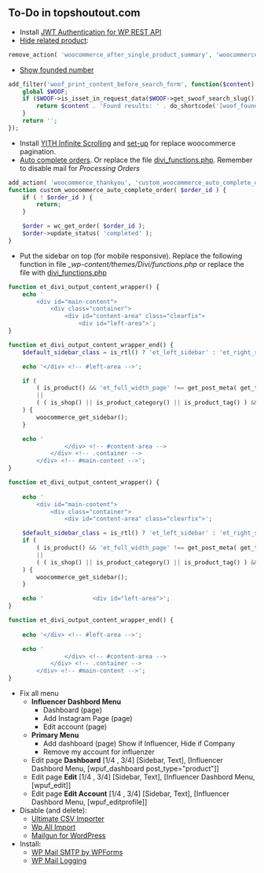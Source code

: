 ## To-Do in topshoutout.com
- Install [JWT Authentication for WP REST API](https://it.wordpress.org/plugins/jwt-authentication-for-wp-rest-api/)
- [Hide related product](https://docs.woocommerce.com/document/remove-related-posts-output/): 
```php
remove_action( 'woocommerce_after_single_product_summary', 'woocommerce_output_related_products', 20 );
```
- [Show founded number](https://www.woocommerce-filter.com/hook/woof_print_content_before_search_form/)
```php
add_filter('woof_print_content_before_search_form', function($content) {
    global $WOOF;
    if ($WOOF->is_isset_in_request_data($WOOF->get_swoof_search_slug())){
        return $content . 'Found results: ' . do_shortcode('[woof_found_count]') . '<br /><br />' ;
    }
    return '';
});
```
- Install [YITH Infinite Scrolling](https://wordpress.org/plugins/yith-infinite-scrolling/) and [set-up](https://www.woocommerce-filter.com/make-infinite-scroll-for-filtered-products-also/) for replace woocommerce pagination.
- [Auto complete orders](https://docs.woocommerce.com/document/automatically-complete-orders/). Or replace the file [divi_functions.php](/wp_res/divi_functions.php). Remember to disable mail for _Processing Orders_
```php
add_action( 'woocommerce_thankyou', 'custom_woocommerce_auto_complete_order' );
function custom_woocommerce_auto_complete_order( $order_id ) { 
    if ( ! $order_id ) {
        return;
    }

    $order = wc_get_order( $order_id );
    $order->update_status( 'completed' );
}
```
- Put the sidebar on top (for mobile responsive). Replace the following function in file __wp-content/themes/Divi/functions.php_ or replace the file with [divi_functions.php](/wp_res/divi_functions.php)
```php
function et_divi_output_content_wrapper() {
	echo '
		<div id="main-content">
			<div class="container">
				<div id="content-area" class="clearfix">
					<div id="left-area">';
}

function et_divi_output_content_wrapper_end() {
	$default_sidebar_class = is_rtl() ? 'et_left_sidebar' : 'et_right_sidebar';

	echo '</div> <!-- #left-area -->';

	if (
		( is_product() && 'et_full_width_page' !== get_post_meta( get_the_ID(), '_et_pb_page_layout', true ) )
		||
		( ( is_shop() || is_product_category() || is_product_tag() ) && 'et_full_width_page' !== et_get_option( 'divi_shop_page_sidebar', $default_sidebar_class ) )
	) {
		woocommerce_get_sidebar();
	}

	echo '
				</div> <!-- #content-area -->
			</div> <!-- .container -->
		</div> <!-- #main-content -->';
}
```
```php
function et_divi_output_content_wrapper() {
	
	echo '
		<div id="main-content">
			<div class="container">
				<div id="content-area" class="clearfix">';

	$default_sidebar_class = is_rtl() ? 'et_left_sidebar' : 'et_right_sidebar';
	if (
		( is_product() && 'et_full_width_page' !== get_post_meta( get_the_ID(), '_et_pb_page_layout', true ) )
		||
		( ( is_shop() || is_product_category() || is_product_tag() ) && 'et_full_width_page' !== et_get_option( 'divi_shop_page_sidebar', $default_sidebar_class ) )
	) {
		woocommerce_get_sidebar();
	}

	echo '				<div id="left-area">';
}

function et_divi_output_content_wrapper_end() {
	
	echo '</div> <!-- #left-area -->';

	echo '
				</div> <!-- #content-area -->
			</div> <!-- .container -->
		</div> <!-- #main-content -->';
}
```
- Fix all menu
  - **Influencer Dashbord Menu**
    - Dashboard (page)
    - Add Instagram Page (page)
    - Edit account (page)
  - **Primary Menu**
    - Add dashboard (page) Show if Influencer, Hide if Company
    - Remove my account for influenzer
  - Edit page **Dashboard** [1/4 , 3/4] [Sidebar, Text], [Influencer Dashbord Menu, [wpuf_dashboard post_type="product"]]
  - Edit page **Edit** [1/4 , 3/4] [Sidebar, Text], [Influencer Dashbord Menu, [wpuf_edit]]
  - Edit page **Edit Account** [1/4 , 3/4] [Sidebar, Text], [Influencer Dashbord Menu, [wpuf_editprofile]]
- Disable (and delete):
  - [Ultimate CSV Importer](https://it.wordpress.org/plugins/wp-ultimate-csv-importer/)
  - [Wp All Import](http://www.wpallimport.com/)
  - [Mailgun for WordPress](https://it.wordpress.org/plugins/mailgun/)
- Install:
  - [WP Mail SMTP by WPForms](https://it.wordpress.org/plugins/wp-mail-smtp/)
  - [WP Mail Logging](https://it.wordpress.org/plugins/wp-mail-logging/)
